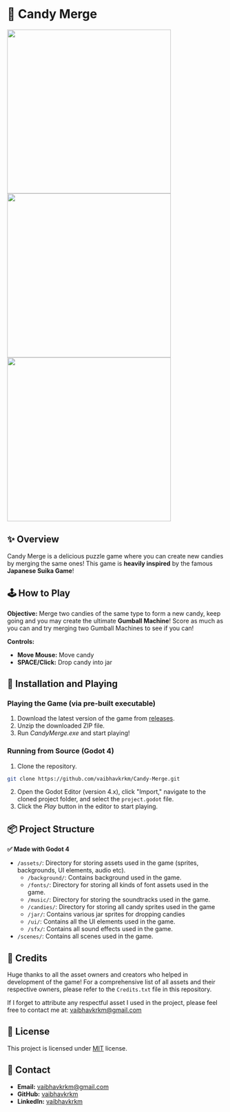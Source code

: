 
# 🍭 Candy Merge

<img src="https://img.itch.zone/aW1hZ2UvMjQ5NjIyMy8xNDk5NTk4OC5wbmc=/794x1000/7wp%2BCw.png" width=380 height=auto>
<img src="https://img.itch.zone/aW1hZ2UvMjQ5NjIyMy8xNDgzNjk0MC5wbmc=/794x1000/V0wKi2.png" width=380 height=auto>
<img src="https://img.itch.zone/aW1hZ2UvMjQ5NjIyMy8xNDgzNjkzOS5wbmc=/794x1000/IWwDsy.png" width=380 height=auto>

## ✨ Overview
Candy Merge is a delicious puzzle game where you can create new candies by merging the same ones! This game is **heavily inspired** by the famous **Japanese Suika Game**!

## 🕹️ How to Play
**Objective:** Merge two candies of the same type to form a new candy, keep going and you may create the ultimate **Gumball Machine**! Score as much as you can and try merging two Gumball Machines to see if you can!

**Controls:**
- **Move Mouse:** Move candy
- **SPACE/Click:** Drop candy into jar

## 🍬 Installation and Playing

### Playing the Game (via pre-built executable)
1. Download the latest version of the game from [releases](https://github.com/vaibhavkrkm/Candy-Merge/releases).
2. Unzip the downloaded ZIP file.
3. Run *CandyMerge.exe* and start playing!

### Running from Source (Godot 4)
1. Clone the repository.
```bash
git clone https://github.com/vaibhavkrkm/Candy-Merge.git
```
2. Open the Godot Editor (version 4.x), click "Import," navigate to the cloned project folder, and select the `project.godot` file.
3. Click the *Play* button in the editor to start playing.

## 📦 Project Structure
**✅ Made with Godot 4**
- `/assets/`: Directory for storing assets used in the game (sprites, backgrounds, UI elements, audio etc).
  - `/background/`: Contains background used in the game.
  - `/fonts/`: Directory for storing all kinds of font assets used in the game.
  - `/music/`: Directory for storing the soundtracks used in the game.
  - `/candies/`: Directory for storing all candy sprites used in the game
  - `/jar/`: Contains various jar sprites for dropping candies
  - `/ui/`: Contains all the UI elements used in the game.
  - `/sfx/`: Contains all sound effects used in the game.
- `/scenes/`: Contains all scenes used in the game.
## 🤝 Credits
Huge thanks to all the asset owners and creators who helped in development of the game! For a comprehensive list of all assets and their respective owners, please refer to the `Credits.txt` file in this repository.

If I forget to attribute any respectful asset I used in the project, please feel free to contact me at: vaibhavkrkm@gmail.com
## 📃 License

This project is licensed under [MIT](https://choosealicense.com/licenses/mit/) license.


## 📧 Contact
- **Email:** vaibhavkrkm@gmail.com
- **GitHub:** [vaibhavkrkm](https://github.com/vaibhavkrkm/)
- **LinkedIn:** [vaibhavkrkm](https://www.linkedin.com/in/vaibhavkrkm/)
